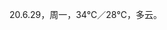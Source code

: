 <link href="../../css/style.css" rel="stylesheet" type="text/css" />

<span class="fzzy">20.6.29，周一，34℃／28℃，多云。

